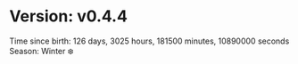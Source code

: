 # Version: v0.4.4
Time since birth: 126 days, 3025 hours, 181500 minutes, 10890000 seconds
Season: Winter ❄️
